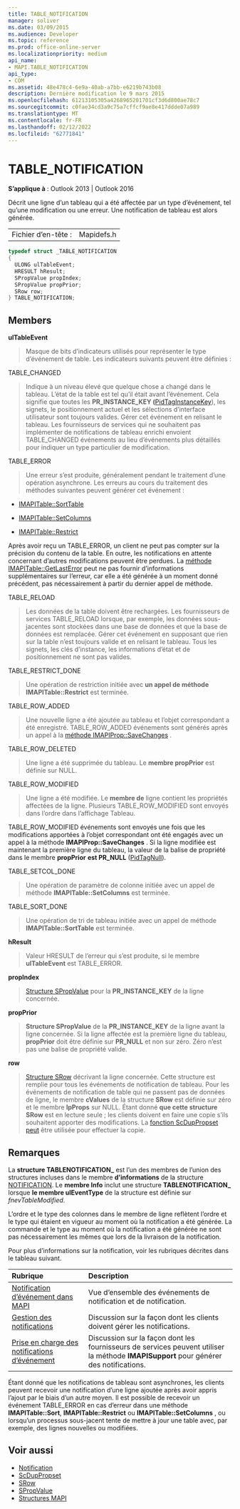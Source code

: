 ```yaml
---
title: TABLE_NOTIFICATION
manager: soliver
ms.date: 03/09/2015
ms.audience: Developer
ms.topic: reference
ms.prod: office-online-server
ms.localizationpriority: medium
api_name:
- MAPI.TABLE_NOTIFICATION
api_type:
- COM
ms.assetid: 48e478c4-6e9a-40ab-a7bb-e6219b743b08
description: Dernière modification le 9 mars 2015
ms.openlocfilehash: 61213105305a4268965201701cf3d6d800ae78c7
ms.sourcegitcommit: c0fae34cd3a9c75a7cffcf9ae8e417ddde07a989
ms.translationtype: MT
ms.contentlocale: fr-FR
ms.lasthandoff: 02/12/2022
ms.locfileid: "62771841"
---
```

# <a name="table_notification"></a>TABLE_NOTIFICATION

**S’applique à** : Outlook 2013 | Outlook 2016 
  
Décrit une ligne d’un tableau qui a été affectée par un type d’événement, tel qu’une modification ou une erreur. Une notification de tableau est alors générée. 
  
|||
|:-----|:-----|
|Fichier d’en-tête :  <br/> |Mapidefs.h  <br/> |
   
```cpp
typedef struct _TABLE_NOTIFICATION
{
  ULONG ulTableEvent;
  HRESULT hResult;
  SPropValue propIndex;
  SPropValue propPrior;
  SRow row;
} TABLE_NOTIFICATION;

```

## <a name="members"></a>Members

**ulTableEvent**
  
> Masque de bits d’indicateurs utilisés pour représenter le type d’événement de table. Les indicateurs suivants peuvent être définies :
    
TABLE_CHANGED 
  
> Indique à un niveau élevé que quelque chose a changé dans le tableau. L’état de la table est tel qu’il était avant l’événement. Cela signifie que toutes les **PR_INSTANCE_KEY (**[PidTagInstanceKey](pidtaginstancekey-canonical-property.md)), les signets, le positionnement actuel et les sélections d’interface utilisateur sont toujours valides. Gérer cet événement en relisant le tableau. Les fournisseurs de services qui ne souhaitent pas implémenter de notifications de tableau enrichi envoient TABLE_CHANGED événements au lieu d’événements plus détaillés pour indiquer un type particulier de modification. 
    
TABLE_ERROR 
  
> Une erreur s’est produite, généralement pendant le traitement d’une opération asynchrone. Les erreurs au cours du traitement des méthodes suivantes peuvent générer cet événement : 
    
   - [IMAPITable::SortTable](imapitable-sorttable.md)
    
   - [IMAPITable::SetColumns](imapitable-setcolumns.md)
    
   - [IMAPITable::Restrict](imapitable-restrict.md)
    
   Après avoir reçu un TABLE_ERROR, un client ne peut pas compter sur la précision du contenu de la table. En outre, les notifications en attente concernant d’autres modifications peuvent être perdues. La [méthode IMAPITable::GetLastError](imapitable-getlasterror.md) peut ne pas fournir d’informations supplémentaires sur l’erreur, car elle a été générée à un moment donné précédent, pas nécessairement à partir du dernier appel de méthode. 
    
TABLE_RELOAD 
  
> Les données de la table doivent être rechargées. Les fournisseurs de services TABLE_RELOAD lorsque, par exemple, les données sous-jacentes sont stockées dans une base de données et que la base de données est remplacée. Gérer cet événement en supposant que rien sur la table n’est toujours valide et en relisant le tableau. Tous les signets, les clés d’instance, les informations d’état et de positionnement ne sont pas valides.
    
TABLE_RESTRICT_DONE 
  
> Une opération de restriction initiée avec **un appel de méthode IMAPITable::Restrict** est terminée. 
    
TABLE_ROW_ADDED 
  
> Une nouvelle ligne a été ajoutée au tableau et l’objet correspondant a été enregistré. TABLE_ROW_ADDED événements sont générés après un appel à la [méthode IMAPIProp::SaveChanges](imapiprop-savechanges.md) . 
    
TABLE_ROW_DELETED 
  
> Une ligne a été supprimée du tableau. Le **membre propPrior** est définie sur NULL. 
    
TABLE_ROW_MODIFIED 
  
> Une ligne a été modifiée. Le **membre de** ligne contient les propriétés affectées de la ligne. Plusieurs TABLE_ROW_MODIFIED sont envoyés dans l’ordre dans l’affichage Tableau. 
    
  TABLE_ROW_MODIFIED événements sont envoyés une fois que les modifications apportées à l’objet correspondant ont été engagés avec un appel à la méthode **IMAPIProp::SaveChanges** . Si la ligne modifiée est maintenant la première ligne du tableau, la valeur de la balise de propriété dans le membre **propPrior** **est PR_NULL** ([PidTagNull](pidtagnull-canonical-property.md)).
    
TABLE_SETCOL_DONE 
  
> Une opération de paramètre de colonne initiée avec un appel de méthode **IMAPITable::SetColumns** est terminée. 
    
TABLE_SORT_DONE 
  
> Une opération de tri de tableau initiée avec un appel de méthode **IMAPITable::SortTable** est terminée. 
    
**hResult**
  
> Valeur HRESULT de l’erreur qui s’est produite, si le membre **ulTableEvent** est TABLE_ERROR. 
    
**propIndex**
  
> [Structure SPropValue](spropvalue.md) pour la **PR_INSTANCE_KEY** de la ligne concernée. 
    
**propPrior**
  
> **Structure SPropValue** de la **PR_INSTANCE_KEY** de la ligne avant la ligne concernée. Si la ligne affectée est la première ligne du tableau, **propPrior** doit être définie sur **PR_NULL** et non sur zéro. Zéro n’est pas une balise de propriété valide. 
    
**row**
  
> [Structure SRow](srow.md) décrivant la ligne concernée. Cette structure est remplie pour tous les événements de notification de tableau. Pour les événements de notification de table qui ne passent pas de données de ligne, le membre **cValues** de la structure **SRow** est définie sur zéro et le membre **lpProps** sur NULL. Étant donné **que cette structure SRow** est en lecture seule ; les clients doivent en faire une copie s’ils souhaitent apporter des modifications. La [fonction ScDupPropset peut](scduppropset.md) être utilisée pour effectuer la copie. 
    
## <a name="remarks"></a>Remarques

La **structure TABLENOTIFICATION\_** est l’un des membres de l’union des structures incluses dans le membre **d’informations** de la structure [NOTIFICATION](notification.md). Le **membre Info** inclut une structure **TABLENOTIFICATION\_** lorsque **le membre ulEventType** de la structure est définie sur _fnevTableModified_.
  
L’ordre et le type des colonnes dans le membre de ligne reflètent l’ordre et le type qui étaient en vigueur au moment où la notification a été générée. La commande et le type au moment où la notification a été générée ne sont pas nécessairement les mêmes que lors de la livraison de la notification. 
  
Pour plus d’informations sur la notification, voir les rubriques décrites dans le tableau suivant.
  
|**Rubrique**|**Description**|
|:-----|:-----|
|[Notification d’événement dans MAPI](event-notification-in-mapi.md) <br/> |Vue d’ensemble des événements de notification et de notification. |
|[Gestion des notifications](handling-notifications.md) <br/> |Discussion sur la façon dont les clients doivent gérer les notifications. |
|[Prise en charge des notifications d’événement](supporting-event-notification.md) <br/> |Discussion sur la façon dont les fournisseurs de services peuvent utiliser la méthode **IMAPISupport** pour générer des notifications. |
   
Étant donné que les notifications de tableau sont asynchrones, les clients peuvent recevoir une notification d’une ligne ajoutée après avoir appris l’ajout par le biais d’un autre moyen. Il est possible de recevoir un événement TABLE_ERROR en cas d’erreur dans une méthode **IMAPITable::Sort**, **IMAPITable::Restrict** ou **IMAPITable::SetColumns** , ou lorsqu’un processus sous-jacent tente de mettre à jour une table avec, par exemple, des lignes nouvelles ou modifiées. 
  
## <a name="see-also"></a>Voir aussi

- [Notification](notification.md) 
- [ScDupPropset](scduppropset.md)
- [SRow](srow.md)
- [SPropValue](spropvalue.md)
- [Structures MAPI](mapi-structures.md)

